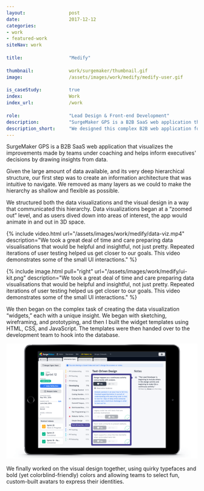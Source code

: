 ```yaml
---
layout:                post
date:                  2017-12-12
categories:    
- work
- featured-work
siteNav: work

title:                 "Medify"

thumbnail:             work/surgemaker/thumbnail.gif
image:                 /assets/images/work/medify/medify-user.gif

is_caseStudy:          true
index:                 Work
index_url:             /work

role:                  "Lead Design & Front-end Development"
description:           "SurgeMaker GPS is a B2B SaaS web application that visualizes the improvements made by teams under coaching and helps inform executives' decisions by drawing insights from data."
description_short:     "We designed this complex B2B web application for just $50,000."
---
```


SurgeMaker GPS is a B2B SaaS web application that visualizes the improvements made by teams under coaching and helps inform executives' decisions by drawing insights from data.

Given the large amount of data available, and its very deep hierarchical structure, our first step was to create an information architecture that was intuitive to navigate. We removed as many layers as we could to make the hierarchy as shallow and flexible as possible. 


We structured both the data visualizations and the visual design in a way that communicated this hierarchy. Data visualizations began at a “zoomed out” level, and as users dived down into areas of interest, the app would animate in and out in 3D space.

{% include video.html url="/assets/images/work/medify/data-viz.mp4" description="We took a great deal of time and care preparing data visualisations that would be helpful and insightful, not just pretty. Repeated iterations of user testing helped us get closer to our goals. This video demonstrates some of the small UI interactions." %}

{% include image.html pull="right" url="/assets/images/work/medify/ui-kit.png" description="We took a great deal of time and care preparing data visualisations that would be helpful and insightful, not just pretty. Repeated iterations of user testing helped us get closer to our goals. This video demonstrates some of the small UI interactions." %}

We then began on the complex task of creating the data visualization “widgets,” each with a unique insight. We began with sketching, wireframing, and prototyping, and then I built the widget templates using HTML, CSS, and JavaScript. The templates were then handed over to the development team to hook into the database.

![iPad][ipad-2]

We finally worked on the visual design together, using quirky typefaces and bold (yet colorblind-friendly) colors and allowing teams to select fun, custom-built avatars to express their identities.

[division]: /assets/images/work/surgemaker/division.png
[team]: /assets/images/work/surgemaker/team.gif
[ipad-1]: /assets/images/work/surgemaker/ipad-1.png
[ipad-2]: /assets/images/work/surgemaker/ipad-2.png